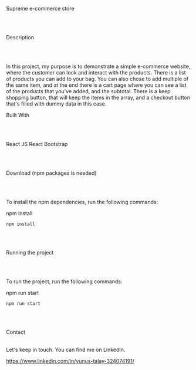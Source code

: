 Supreme e-commerce store

<br> </br>

Description

<br> </br>

In this project, my purpose is to demonstrate a simple e-commerce website, where the customer can look and interact with the products. There is a list of products you can add to your bag. You can also chose to add multiple of the same item, and at the end there is a cart page where you can see a list of the products that you've added, and the subtotal. There is a keep shopping button, that will keep the items in the array, and a checkout button that's filled with dummy data in this case. 




Built With

<br> </br>


React JS 
React Bootstrap

<br> </br>


Download (npm packages is needed)

<br> </br>



To install the npm dependencies, run the following commands: 

npm install


```
npm install
```


<br> </br>


Running the project

<br> </br>



To run the project, run the following commands:

npm run start

```
npm run start
```

<br> </br>



Contact
<br> </br>



Let's keep in touch. You can find me on LinkedIn.

https://www.linkedin.com/in/yunus-talay-324074191/ 
